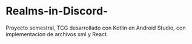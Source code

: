 # Realms-in-Discord-
Proyecto semestral, TCG desarrollado con Kotlin en Android Studio, con implementacion de archivos xml y React.
